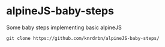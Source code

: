 # alpineJS-baby-steps
Some baby steps implementing basic alpineJS


``` git clone https://github.com/knrdrbn/alpineJS-baby-steps/ ```
